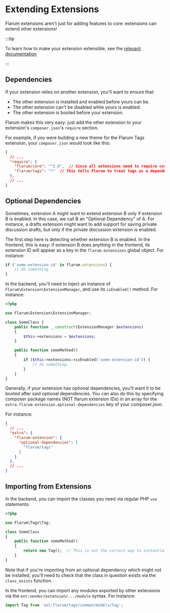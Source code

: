 # Extending Extensions

Flarum extensions aren't just for adding features to core: extensions can extend other extensions!

:::tip

To learn how to make your extension extensible, see the [relevant documentation](extensibility.md)

:::

## Dependencies

If your extension relies on another extension, you'll want to ensure that:

- The other extension is installed and enabled before yours can be.
- The other extension can't be disabled while yours is enabled.
- The other extension is booted before your extension.

Flarum makes this very easy: just add the other extension to your extension's `composer.json`'s `require` section.

For example, if you were building a new theme for the Flarum Tags extension, your `composer.json` would look like this:

```json
{
  // ...
  "require": {
    "flarum/core": "^2.0",  // Since all extensions need to require core.
    "flarum/tags": "*"  // This tells Flarum to treat tags as a dependency of your extension.
  },
  // ...
}
```

## Optional Dependencies

Sometimes, extension A might want to extend extension B only if extension B is enabled.
In this case, we call B an "Optional Dependency" of A.
For instance, a drafts extension might want to add support for saving private discussion drafts, but only if the private discussion extension is enabled.

The first step here is detecting whether extension B is enabled. In the frontend, this is easy: if extension B does anything in the frontend, its extension ID will appear as a key in the `flarum.extensions` global object. For instance:

```js
if ('some-extension-id' in flarum.extensions) {
    // do something
}
```

In the backend, you'll need to inject an instance of `Flarum\Extension\ExtensionManager`, and use its `isEnabled()` method. For instance:

```php
<?php

use Flarum\Extension\ExtensionManager;

class SomeClass {
    public function __construct(ExtensionManager $extensions)
    {
        $this->extensions = $extensions;
    }

    public function someMethod()
    {
        if ($this->extensions->isEnabled('some-extension-id')) {
            // do something.
        }
    }
}
```

Generally, if your extension has optional dependencies, you'll want it to be booted after said optional dependencies.
You can also do this by specifying composer package names (NOT flarum extension IDs) in an array for the `extra.flarum-extension.optional-dependencies` key of your composer.json.

For instance:

```json
{
  // ...
  "extra": {
    "flarum-extension": {
      "optional-dependencies": [
        "flarum/tags"
      ]
    }
  },
  // ...
}
```

## Importing from Extensions

In the backend, you can import the classes you need via regular PHP `use` statements:

```php
<?php

use Flarum\Tags\Tag;

class SomeClass
{
    public function someMethod()
    {
        return new Tag();  // This is not the correct way to instantiate models, it's just here for example of importing.
    }
}
```

Note that if you're importing from an optional dependency which might not be installed, you'll need to check that the class in question exists via the `class_exists` function.

In the frontend, you can import any modules exported by other extensions via the `ext:vendor/extension/.../module` syntax. For instance:

```ts
import Tag from 'ext:flarum/tags/common/models/Tag';
```

